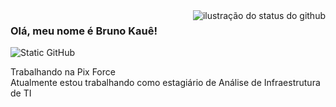 <img align='right' src="https://github-readme-stats.vercel.app/api?username=BrunoKaue-02&show_icons=true&title_color=783c00&text_color=af552e&icon_color=783c00&bg_color=f8efd4&cache_seconds=2300" alt="ilustração do status do github">

### Olá, meu nome é Bruno Kauê!

<img src="https://img.shields.io/static/v1?label=Overview&message=BrunoKaue-02&color=f8efd4&style=for-the-badge&logo=GitHub" alt="Static GitHub">

<p>Trabalhando na Pix Force<br/> Atualmente estou trabalhando como estagiário de Análise de Infraestrutura de TI</p>
